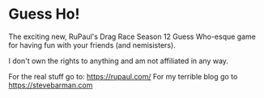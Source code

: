# Guess Ho!

The exciting new, RuPaul's Drag Race Season 12 Guess Who-esque game for having fun with your friends (and nemisisters).

I don't own the rights to anything and am not affiliated in any way.

For the real stuff go to: https://rupaul.com/
For my terrible blog go to https://stevebarman.com
